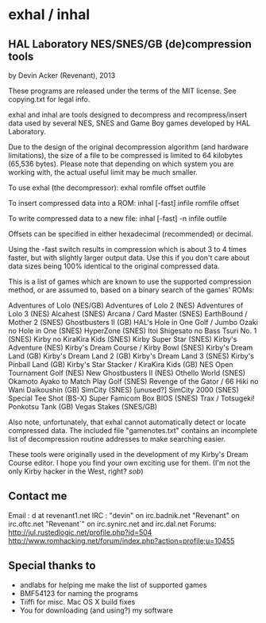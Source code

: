 # exhal / inhal
## HAL Laboratory NES/SNES/GB (de)compression tools
by Devin Acker (Revenant), 2013

These programs are released under the terms of the MIT license. See copying.txt for legal info.

exhal and inhal are tools designed to decompress and recompress/insert data used by several NES,
SNES and Game Boy games developed by HAL Laboratory. 

Due to the design of the original decompression algorithm (and hardware limitations), the size of
a file to be compressed is limited to 64 kilobytes (65,536 bytes). Please note that depending on
which system you are working with, the actual useful limit may be much smaller.

To use exhal (the decompressor):
exhal romfile offset outfile

To insert compressed data into a ROM:
inhal [-fast] infile romfile offset

To write compressed data to a new file:
inhal [-fast] -n infile outfile

Offsets can be specified in either hexadecimal (recommended) or decimal.

Using the -fast switch results in compression which is about 3 to 4 times faster, but with
slightly larger output data. Use this if you don't care about data sizes being 100% identical
to the original compressed data.

This is a list of games which are known to use the supported compression method, or are assumed
to, based on a binary search of the games' ROMs:

Adventures of Lolo (NES/GB)
Adventures of Lolo 2 (NES)
Adventures of Lolo 3 (NES)
Alcahest (SNES) 
Arcana / Card Master (SNES)
EarthBound / Mother 2 (SNES)
Ghostbusters II (GB)
HAL's Hole in One Golf / Jumbo Ozaki no Hole in One (SNES)
HyperZone (SNES)
Itoi Shigesato no Bass Tsuri No. 1 (SNES)
Kirby no KiraKira Kids (SNES)
Kirby Super Star (SNES)
Kirby's Adventure (NES)
Kirby's Dream Course / Kirby Bowl (SNES)
Kirby's Dream Land (GB)
Kirby's Dream Land 2 (GB)
Kirby's Dream Land 3 (SNES)
Kirby's Pinball Land (GB)
Kirby's Star Stacker / KiraKira Kids (GB)
NES Open Tournament Golf (NES)
New Ghostbusters II (NES)
Othello World (SNES)
Okamoto Ayako to Match Play Golf (SNES)
Revenge of the Gator / 66 Hiki no Wani Daikoushin (GB)
SimCity (SNES) [unused?]
SimCity 2000 (SNES)
Special Tee Shot (BS-X)
Super Famicom Box BIOS (SNES)
Trax / Totsugeki! Ponkotsu Tank (GB)
Vegas Stakes (SNES/GB)

Also note, unfortunately, that exhal cannot automatically detect or locate compressed data.
The included file "gamenotes.txt" contains an incomplete list of decompression routine addresses
to make searching easier.

These tools were originally used in the development of my Kirby's Dream Course editor. I hope you
find your own exciting use for them. (I'm not the only Kirby hacker in the West, right? *sob*)

## Contact me

 Email : d at revenant1.net
 IRC   : "devin"     on irc.badnik.net
         "Revenant"  on irc.oftc.net
         "Revenant`" on irc.synirc.net
                    and irc.dal.net
 Forums: http://jul.rustedlogic.net/profile.php?id=504
         http://www.romhacking.net/forum/index.php?action=profile;u=10455

## Special thanks to

 - andlabs for helping me make the list of supported games
 - BMF54123 for naming the programs
 - Tiiffi for misc. Mac OS X build fixes
 - You for downloading (and using?) my software